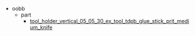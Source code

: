 * oobb
  * part
    * [tool_holder_vertical_05_05_30_ex_tool_tdpb_glue_stick_prit_medium_knife](oobb/part/tool_holder_vertical_05_05_30_ex_tool_tdpb_glue_stick_prit_medium_knife)
